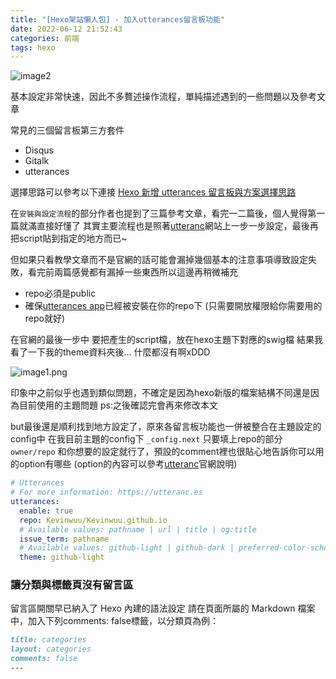 ```yaml
---
title: "[Hexo架站懶人包] - 加入utterances留言板功能"
date: 2022-06-12 21:52:43
categories: 前端
tags: hexo
---
```


![image2](image2.png)

基本設定非常快速，因此不多贅述操作流程，單純描述遇到的一些問題以及參考文章

常見的三個留言板第三方套件

- Disqus
- Gitalk
- utterances

選擇思路可以參考以下連接
[Hexo 新增 utterances 留言板與方案選擇思路](https://blog.kyomind.tw/hexo-blog-reply/)

<!--more-->

在`安裝與設定流程`的部分作者也提到了三篇參考文章，看完一二篇後，個人覺得第一篇就滿直接好懂了
其實主要流程也是照著[utteranc](https://utteranc.es/)網站上一步一步設定，最後再把script貼到指定的地方而已~

但如果只看教學文章而不是官網的話可能會漏掉幾個基本的注意事項導致設定失敗，看完前兩篇感覺都有漏掉一些東西所以這邊再稍微補充

- repo必須是public
- 確保[utterances app](https://github.com/apps/utterances)已經被安裝在你的repo下 (只需要開放權限給你需要用的repo就好)

在官網的最後一步中
要把產生的script檔，放在hexo主題下對應的swig檔
結果我看了一下我的theme資料夾後...
什麼都沒有啊xDDD

![image1.png](image1.png)

印象中之前似乎也遇到類似問題，不確定是因為hexo新版的檔案結構不同還是因為目前使用的主題問題
ps:之後確認完會再來修改本文

but最後還是順利找到地方設定了，原來各留言板功能也一併被整合在主題設定的config中
在我目前主題的config下 `_config.next`
只要填上repo的部分`owner/repo` 和你想要的設定就行了，預設的comment裡也很貼心地告訴你可以用的option有哪些
(option的內容可以參考[utteranc](https://utteranc.es/)官網說明)

```yml
# Utterances
# For more information: https://utteranc.es
utterances:
  enable: true
  repo: Kevinwuu/Kevinwuu.github.io
  # Available values: pathname | url | title | og:title
  issue_term: pathname
  # Available values: github-light | github-dark | preferred-color-scheme | github-dark-orange | icy-dark | dark-blue | photon-dark | boxy-light
  theme: github-light
```

### 讓分類與標籤頁沒有留言區

留言區開關早已納入了 Hexo 內建的語法設定
請在頁面所屬的 Markdown 檔案中，加入下列comments: false標籤，以分類頁為例：

```markdown
title: categories
layout: categories
comments: false
---
